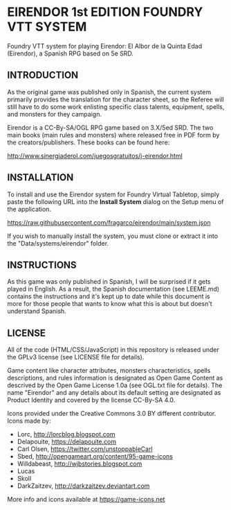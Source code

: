 # EIRENDOR 1st EDITION FOUNDRY VTT SYSTEM

Foundry VTT system for playing Eirendor: El Albor de la Quinta Edad (Eirendor), a Spanish RPG based on 5e SRD.

## INTRODUCTION

As the original game was published only in Spanish, the current system primarily provides the translation for the character sheet, so the Referee will still have to do some work enlisting specific class talents, equipment, spells, and monsters for they campaign.

Eirendor is a CC-By-SA/OGL RPG game based on 3.X/5ed SRD. The two main books (main rules and monsters) where released free in PDF form by the creators/publishers. These books can be found here:

http://www.sinergiaderol.com/juegosgratuitos/j-eirendor.html

## INSTALLATION

To install and use the Eirendor system for Foundry Virtual Tabletop, simply paste the following URL into the **Install System** dialog on the Setup menu of the application.

https://raw.githubusercontent.com/fragarco/eirendor/main/system.json

If you wish to manually install the system, you must clone or extract it into the "Data/systems/eirendor" folder.

## INSTRUCTIONS

As this game was only published in Spanish, I will be surprised if it gets played in English. As a result, the Spanish documentation (see LEEME.md) contains the instructions and it's kept up to date while this document is more for those people that wants to know what this is about but doesn't understand Spanish.

## LICENSE

All of the code (HTML/CSS/JavaScript) in this repository is released under the GPLv3 license (see LICENSE file for details).

Game content like character attributes, monsters characteristics, spells descriptions, and rules information is designated as Open Game Content as descrived by the Open Game License 1.0a (see OGL.txt file for details). The name "Eirendor" and any details about its default setting are designated as Product Identity and covered by the license CC-By-SA 4.0.

Icons provided under the Creative Commons 3.0 BY different contributor. Icons made by:

- Lorc, http://lorcblog.blogspot.com
- Delapouite, https://delapouite.com
- Carl Olsen, https://twitter.com/unstoppableCarl
- Sbed, http://opengameart.org/content/95-game-icons
- Willdabeast, http://wjbstories.blogspot.com
- Lucas
- Skoll
- DarkZaitzev, http://darkzaitzev.deviantart.com

More info and icons available at https://game-icons.net